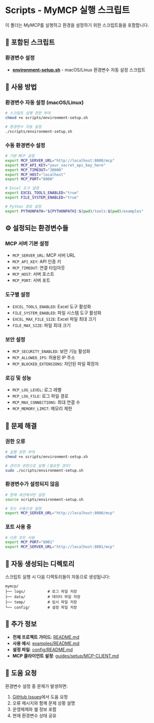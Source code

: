 # Scripts - MyMCP 실행 스크립트

이 폴더는 MyMCP를 실행하고 환경을 설정하기 위한 스크립트들을 포함합니다.

## 📁 포함된 스크립트

### **환경변수 설정**
- **[environment-setup.sh](environment-setup.sh)** - macOS/Linux 환경변수 자동 설정 스크립트

## 🚀 사용 방법

### **환경변수 자동 설정 (macOS/Linux)**
```bash
# 스크립트 실행 권한 부여
chmod +x scripts/environment-setup.sh

# 환경변수 자동 설정
./scripts/environment-setup.sh
```

### **수동 환경변수 설정**
```bash
# 기본 MCP 설정
export MCP_SERVER_URL="http://localhost:8000/mcp"
export MCP_API_KEY="your_secret_api_key_here"
export MCP_TIMEOUT="30000"
export MCP_HOST="localhost"
export MCP_PORT="8000"

# Excel 도구 설정
export EXCEL_TOOLS_ENABLED="true"
export FILE_SYSTEM_ENABLED="true"

# Python 경로 설정
export PYTHONPATH="${PYTHONPATH}:$(pwd)/tools:$(pwd)/examples"
```

## ⚙️ 설정되는 환경변수들

### **MCP 서버 기본 설정**
- `MCP_SERVER_URL`: MCP 서버 URL
- `MCP_API_KEY`: API 인증 키
- `MCP_TIMEOUT`: 연결 타임아웃
- `MCP_HOST`: 서버 호스트
- `MCP_PORT`: 서버 포트

### **도구별 설정**
- `EXCEL_TOOLS_ENABLED`: Excel 도구 활성화
- `FILE_SYSTEM_ENABLED`: 파일 시스템 도구 활성화
- `EXCEL_MAX_FILE_SIZE`: Excel 파일 최대 크기
- `FILE_MAX_SIZE`: 파일 최대 크기

### **보안 설정**
- `MCP_SECURITY_ENABLED`: 보안 기능 활성화
- `MCP_ALLOWED_IPS`: 허용된 IP 주소
- `MCP_BLOCKED_EXTENSIONS`: 차단된 파일 확장자

### **로깅 및 성능**
- `MCP_LOG_LEVEL`: 로그 레벨
- `MCP_LOG_FILE`: 로그 파일 경로
- `MCP_MAX_CONNECTIONS`: 최대 연결 수
- `MCP_MEMORY_LIMIT`: 메모리 제한

## 🔧 문제 해결

### **권한 오류**
```bash
# 실행 권한 부여
chmod +x scripts/environment-setup.sh

# 관리자 권한으로 실행 (필요한 경우)
sudo ./scripts/environment-setup.sh
```

### **환경변수가 설정되지 않음**
```bash
# 현재 세션에서만 설정
source scripts/environment-setup.sh

# 또는 수동으로 설정
export MCP_SERVER_URL="http://localhost:8000/mcp"
```

### **포트 사용 중**
```bash
# 다른 포트 사용
export MCP_PORT="8001"
export MCP_SERVER_URL="http://localhost:8001/mcp"
```

## 📁 자동 생성되는 디렉토리

스크립트 실행 시 다음 디렉토리들이 자동으로 생성됩니다:

```
mymcp/
├── logs/          # 로그 파일 저장
├── data/          # 데이터 파일 저장
├── temp/          # 임시 파일 저장
└── config/        # 설정 파일 저장
```

## 📖 추가 정보

- **전체 프로젝트 가이드**: [README.md](../README.md)
- **사용 예시**: [examples/README.md](../examples/README.md)
- **설정 파일**: [config/README.md](../config/README.md)
- **MCP 클라이언트 설정**: [guides/setup/MCP-CLIENT.md](../guides/setup/MCP-CLIENT.md)

## 🤝 도움 요청

환경변수 설정 중 문제가 발생하면:
1. [GitHub Issues](https://github.com/chulgil/mymcp/issues)에서 도움 요청
2. 오류 메시지와 함께 문제 상황 설명
3. 운영체제와 쉘 정보 포함
4. 현재 환경변수 상태 공유
